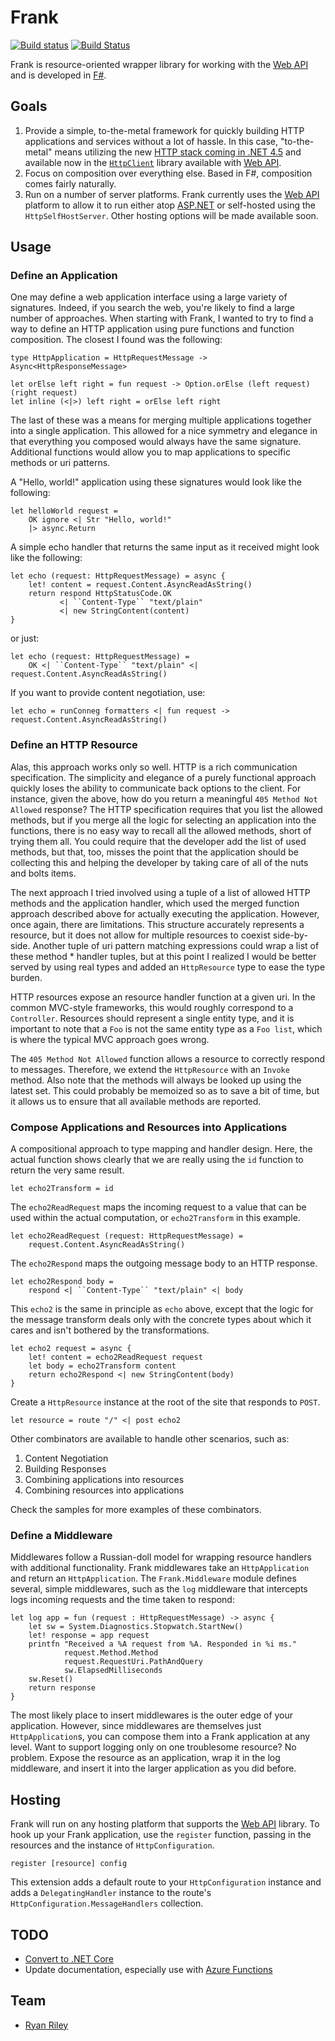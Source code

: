 # Frank

[![Build status](https://ci.appveyor.com/api/projects/status/pt3i73qxyxgjax5d?svg=true)](https://ci.appveyor.com/project/frank-fs/frank)
[![Build Status](https://travis-ci.org/frank-fs/frank.png?branch=master)](https://travis-ci.org/frank-fs/frank)

Frank is resource-oriented wrapper library for working with the [Web API](http://asp.net/web-api/) and is developed in [F#](http://fsharp.net/).

## Goals

1. Provide a simple, to-the-metal framework for quickly building HTTP applications and services without a lot of hassle. In this case, "to-the-metal" means utilizing the new [HTTP stack coming in .NET 4.5](http://msdn.microsoft.com/en-us/library/hh193585.aspx) and available now in the [`HttpClient`](http://nuget.org/List/Packages/HttpClient) library available with [Web API](http://nuget.org/List/Packages/AspNetWebApi.Core).
2. Focus on composition over everything else. Based in F#, composition comes fairly naturally.
3. Run on a number of server platforms. Frank currently uses the [Web API](http://asp.net/web-api/) platform to allow it to run either atop [ASP.NET](http://asp.net/) or self-hosted using the `HttpSelfHostServer`. Other hosting options will be made available soon.

## Usage

### Define an Application

One may define a web application interface using a large variety of signatures.
Indeed, if you search the web, you're likely to find a large number of approaches.
When starting with Frank, I wanted to try to find a way to define an HTTP application
using pure functions and function composition. The closest I found was the following:

    type HttpApplication = HttpRequestMessage -> Async<HttpResponseMessage>
    
    let orElse left right = fun request -> Option.orElse (left request) (right request)
    let inline (<|>) left right = orElse left right

The last of these was a means for merging multiple applications together into a single
application. This allowed for a nice symmetry and elegance in that everything you composed
would always have the same signature. Additional functions would allow you to map
applications to specific methods or uri patterns.

A "Hello, world!" application using these signatures would look like the following:

    let helloWorld request =
        OK ignore <| Str "Hello, world!"
        |> async.Return

A simple echo handler that returns the same input as it received might look like the following:

    let echo (request: HttpRequestMessage) = async {
        let! content = request.Content.AsyncReadAsString()
        return respond HttpStatusCode.OK
               <| ``Content-Type`` "text/plain"
               <| new StringContent(content)
    }

or just:

    let echo (request: HttpRequestMessage) =
        OK <| ``Content-Type`` "text/plain" <| request.Content.AsyncReadAsString()

If you want to provide content negotiation, use:

    let echo = runConneg formatters <| fun request -> request.Content.AsyncReadAsString()

### Define an HTTP Resource

Alas, this approach works only so well. HTTP is a rich communication specification.
The simplicity and elegance of a purely functional approach quickly loses the ability
to communicate back options to the client. For instance, given the above, how do you
return a meaningful `405 Method Not Allowed` response? The HTTP specification requires
that you list the allowed methods, but if you merge all the logic for selecting an
application into the functions, there is no easy way to recall all the allowed methods,
short of trying them all. You could require that the developer add the list of used
methods, but that, too, misses the point that the application should be collecting this
and helping the developer by taking care of all of the nuts and bolts items.

The next approach I tried involved using a tuple of a list of allowed HTTP methods and
the application handler, which used the merged function approach described above for
actually executing the application. However, once again, there are limitations. This
structure accurately represents a resource, but it does not allow for multiple resources
to coexist side-by-side. Another tuple of uri pattern matching expressions could wrap
a list of these method * handler tuples, but at this point I realized I would be better
served by using real types and added an `HttpResource` type to ease the type burden.

HTTP resources expose an resource handler function at a given uri.
In the common MVC-style frameworks, this would roughly correspond
to a `Controller`. Resources should represent a single entity type,
and it is important to note that a `Foo` is not the same entity
type as a `Foo list`, which is where the typical MVC approach goes wrong. 

The ``405 Method Not Allowed`` function allows a resource to correctly respond to messages.
Therefore, we extend the `HttpResource` with an `Invoke` method.
Also note that the methods will always be looked up using the latest set. This could
probably be memoized so as to save a bit of time, but it allows us to ensure that all
available methods are reported.

### Compose Applications and Resources into Applications

A compositional approach to type mapping and handler design.
Here, the actual function shows clearly that we are really using
the `id` function to return the very same result.

    let echo2Transform = id

The `echo2ReadRequest` maps the incoming request to a value that can be used
within the actual computation, or `echo2Transform` in this example.

    let echo2ReadRequest (request: HttpRequestMessage) =
        request.Content.AsyncReadAsString()

The `echo2Respond` maps the outgoing message body to an HTTP response.

    let echo2Respond body =
        respond <| ``Content-Type`` "text/plain" <| body

This `echo2` is the same in principle as `echo` above, except that the
logic for the message transform deals only with the concrete types
about which it cares and isn't bothered by the transformations.

    let echo2 request = async {
        let! content = echo2ReadRequest request
        let body = echo2Transform content
        return echo2Respond <| new StringContent(body)
    }

Create a `HttpResource` instance at the root of the site that responds to `POST`.

    let resource = route "/" <| post echo2

Other combinators are available to handle other scenarios, such as:

1. Content Negotiation
2. Building Responses
3. Combining applications into resources
4. Combining resources into applications

Check the samples for more examples of these combinators.

### Define a Middleware

Middlewares follow a Russian-doll model for wrapping resource handlers with additional functionality. Frank middlewares take an `HttpApplication` and return an `HttpApplication`.
The `Frank.Middleware` module defines several, simple middlewares, such as the `log` middleware that intercepts logs incoming requests and the time taken to respond:

    let log app = fun (request : HttpRequestMessage) -> async {
        let sw = System.Diagnostics.Stopwatch.StartNew()
        let! response = app request
        printfn "Received a %A request from %A. Responded in %i ms."
                request.Method.Method
                request.RequestUri.PathAndQuery
                sw.ElapsedMilliseconds
        sw.Reset()
        return response
    }

The most likely place to insert middlewares is the outer edge of your application. However, since middlewares are themselves just `HttpApplication`s, you can compose them into a Frank application at any level. Want to support logging only on one troublesome resource? No problem. Expose the resource as an application, wrap it in the log middleware, and insert it into the larger application as you did before.

## Hosting

Frank will run on any hosting platform that supports the
[Web API](http://asp.net/web-api/) library. To hook up your Frank application,
use the `register` function, passing in the resources and the instance of `HttpConfiguration`.

    register [resource] config

This extension adds a default route to your `HttpConfiguration` instance and
adds a `DelegatingHandler` instance to the route's `HttpConfiguration.MessageHandlers` collection.

## TODO

* [Convert to .NET Core](https://github.com/frank-fs/frank/issues/47)
* Update documentation, especially use with [Azure Functions](https://azure.microsoft.com/en-us/documentation/articles/functions-reference-fsharp/)

## Team

* [Ryan Riley](http://github.com/panesofglass)
